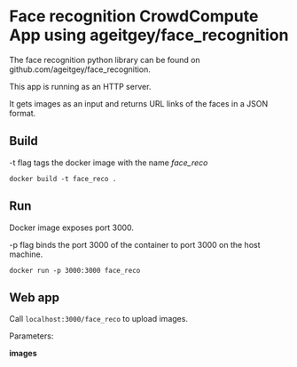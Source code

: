 # Face recognition CrowdCompute App using ageitgey/face_recognition

The face recognition python library can be found on github.com/ageitgey/face_recognition.

This app is running as an HTTP server. 

It gets images as an input and returns URL links of the faces in a JSON format.

## Build

-t flag tags the docker image with the name *face_reco*

```
docker build -t face_reco .
```

## Run

Docker image exposes port 3000. 

-p flag binds the port 3000 of the container to port 3000 on the host machine.

```
docker run -p 3000:3000 face_reco
```

## Web app

Call `localhost:3000/face_reco` to upload images.

Parameters:

**images**